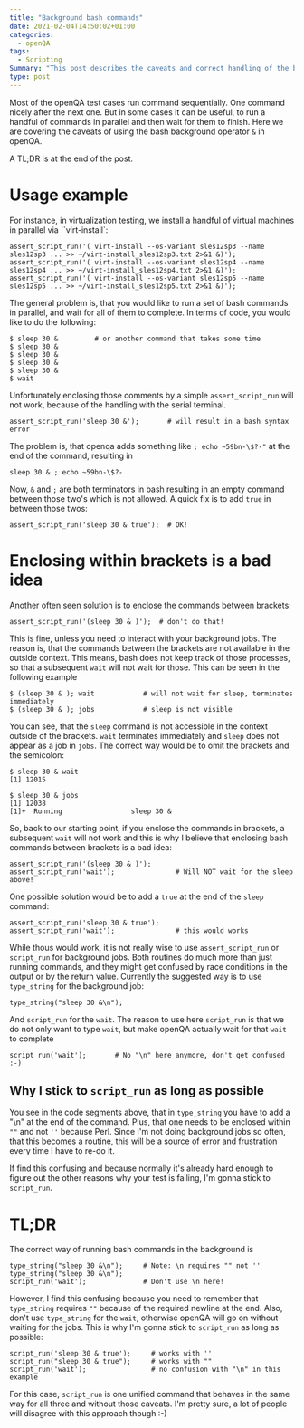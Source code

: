 ```yaml
---
title: "Background bash commands"
date: 2021-02-04T14:50:02+01:00
categories:
  - openQA
tags:
  - Scripting
Summary: "This post describes the caveats and correct handling of the bash background operator within openQA."
type: post
---
```

Most of the openQA test cases run command sequentially. One command nicely after the next one. But in some cases it can be useful, to run a handful of commands in parallel and then wait for them to finish. Here we are covering the caveats of using the bash background operator `&` in openQA.

A TL;DR is at the end of the post.

# Usage example

For instance, in virtualization testing, we install a handful of virtual machines in parallel via ``virt-install`:

    assert_script_run('( virt-install --os-variant sles12sp3 --name sles12sp3 ... >> ~/virt-install_sles12sp3.txt 2>&1 &)');
    assert_script_run('( virt-install --os-variant sles12sp4 --name sles12sp4 ... >> ~/virt-install_sles12sp4.txt 2>&1 &)');
    assert_script_run('( virt-install --os-variant sles12sp5 --name sles12sp5 ... >> ~/virt-install_sles12sp5.txt 2>&1 &)');

The general problem is, that you would like to run a set of bash commands in parallel, and wait for all of them to complete. In terms of code, you would like to do the following:

    $ sleep 30 &         # or another command that takes some time
    $ sleep 30 &
    $ sleep 30 &
    $ sleep 30 &
    $ sleep 30 &
    $ wait

Unfortunately enclosing those comments by a simple `assert_script_run` will not work, because of the handling with the serial terminal.

    assert_script_run('sleep 30 &');       # will result in a bash syntax error

The problem is, that openqa adds something like `; echo ~59bn-\$?-"` at the end of the command, resulting in

    sleep 30 & ; echo ~59bn-\$?-

Now, `&` and `;` are both terminators in bash resulting in an empty command between those two's which is not allowed. A quick fix is to add `true` in between those twos:

    assert_script_run('sleep 30 & true');  # OK!

# Enclosing within brackets is a bad idea

Another often seen solution is to enclose the commands between brackets:

    assert_script_run('(sleep 30 & )');  # don't do that!

This is fine, unless you need to interact with your background jobs. The reason is, that the commands between the brackets are not available in the outside context. This means, bash does not keep track of those processes, so that a subsequent `wait` will not wait for those. This can be seen in the following example

    $ (sleep 30 & ); wait            # will not wait for sleep, terminates immediately
    $ (sleep 30 & ); jobs            # sleep is not visible

You can see, that the `sleep` command is not accessible in the context outside of the brackets. `wait` terminates immediately and `sleep` does not appear as a job in `jobs`. The correct way would be to omit the brackets and the semicolon:

    $ sleep 30 & wait
    [1] 12015
    
    $ sleep 30 & jobs
    [1] 12038
    [1]+  Running                 sleep 30 &

So, back to our starting point, if you enclose the commands in brackets, a subsequent `wait` will not work and this is why I believe that enclosing bash commands between brackets is a bad idea:

    assert_script_run('(sleep 30 & )');
    assert_script_run('wait');               # Will NOT wait for the sleep above!

One possible solution would be to add a `true` at the end of the `sleep` command:

    assert_script_run('sleep 30 & true');
    assert_script_run('wait');               # this would works

While thous would work, it is not really wise to use `assert_script_run` or `script_run` for background jobs. Both routines do much more than just running commands, and they might get confused by race conditions in the output or by the return value. Currently the suggested way is to use `type_string` for the background job:

    type_string("sleep 30 &\n");

And `script_run` for the `wait`. The reason to use here `script_run` is that we do not only want to type `wait`, but make openQA actually wait for that `wait` to complete

    script_run('wait');       # No "\n" here anymore, don't get confused :-)

## Why I stick to `script_run` as long as possible

You see in the code segments above, that in `type_string` you have to add a "\n" at the end of the command. Plus, that one needs to be enclosed within `""` and not `''` because Perl. Since I'm not doing background jobs so often, that this becomes a routine, this will be a source of error and frustration every time I have to re-do it.

If find this confusing and because normally it's already hard enough to figure out the other reasons why your test is failing, I'm gonna stick to `script_run`.

# TL;DR

The correct way of running bash commands in the background is

    type_string("sleep 30 &\n");     # Note: \n requires "" not ''
    type_string("sleep 30 &\n");
    script_run('wait');              # Don't use \n here!

However, I find this confusing because you need to remember that `type_string` requires `""` because of the required newline at the end. Also, don't use `type_string` for the `wait`, otherwise openQA will go on without waiting for the jobs.
This is why I'm gonna stick to `script_run` as long as possible:

    script_run('sleep 30 & true');     # works with ''
    script_run("sleep 30 & true");     # works with ""
    script_run('wait');                # no confusion with "\n" in this example

For this case, `script_run` is one unified command that behaves in the same way for all three and without those caveats.
I'm pretty sure, a lot of people will disagree with this approach though :-)